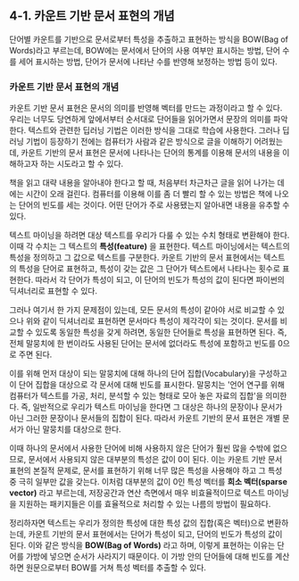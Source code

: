 ## 4-1. 카운트 기반 문서 표현의 개념

단어별 카운트를 기반으로 문서로부터 특성을 추출하고 표현하는 방식을 BOW(Bag of Words)라고 부르는데, BOW에는 문서에서 단어의 사용 여부만 표시하는 방법, 단어 수를 세어 표시하는 방법, 단어가 문서에 나타난 수를 반영해 보정하는 방법 등이 있다.

### 카운트 기반 문서 표현의 개념
카운트 기반 문서 표현은 문서의 의미를 반영해 벡터를 만드는 과정이라고 할 수 있다. 우리는 너무도 당연하게 앞에서부터 순서대로 단어들을 읽어가면서 문장의 의미를 파악한다. 텍스트와 관련한 딥러닝 기법은 이러한 방식을 그대로 학습에 사용한다. 그러나 딥러닝 기법이 등장하기 전에는 컴퓨터가 사람과 같은 방식으로 글을 이해하기 어려웠는데, 카운트 기반의 문서 표현은 문서에 나타나는 단어의 통계를 이용해 문서의 내용을 이해하고자 하는 시도라고 할 수 있다.

책을 읽고 대략 내용을 알아내야 한다고 할 때, 처음부터 차근차근 글을 읽어 나가는 데에는 시간이 오래 걸린다. 컴퓨터를 이용해 이를 좀 더 빨리 할 수 있는 방법은 책에 나오는 단어의 빈도를 세는 것이다. 어떤 단어가 주로 사용됐는지 알아내면 내용을 유추할 수 있다. 

텍스트 마이닝을 하려면 대상 텍스트를 우리가 다룰 수 있는 수치 형태로 변환해야 한다. 이때 각 수치는 그 텍스트의 **특성(feature)** 을 표현한다. 텍스트 마이닝에서는 텍스트의 특성을 정의하고 그 값으로 텍스트를 구분한다. 카운트 기반의 문서 표현에서는 텍스트의 특성을 단어로 표현하고, 특성이 갖는 값은 그 단어가 텍스트에서 나타나는 횟수로 표현한다. 따라서 각 단어가 특성이 되고, 이 단어의 빈도가 특성의 값이 된다면 파이썬의 딕셔너리로 표현할 수 있다.

그러나 여기서 한 가지 문제점이 있는데, 모든 문서의 특성이 같아야 서로 비교할 수 있으나 위와 같이 딕셔너리로 표현하면 문서마다 특성이 제각각이 되는 것이다. 문서를 비교할 수 있도록 동일한 특성을 갖게 하려면, 동일한 단어들로 특성을 표현하면 된다. 즉, 전체 말뭉치에 한 번이라도 사용된 단어는 문서에 없더라도 특성에 포함하고 빈도를 0으로 주면 된다.

이를 위해 먼저 대상이 되는 말뭉치에 대해 하나의 단어 집합(Vocabulary)을 구성하고 이 단어 집합을 대상으로 각 문서에 대해 빈도를 표시한다. 말뭉치는 '언어 연구를 위해 컴퓨터가 텍스트를 가공, 처리, 분석할 수 있는 형태로 모아 놓은 자료의 집합'을 의미한다. 즉, 일반적으로 우리가 텍스트 마이닝을 한다면 그 대상은 하나의 문장이나 문서가 아닌 그러한 문장이나 문서들의 집합이 된다. 따라서 카운트 기반의 문서 표현은 개별 문서가 아닌 말뭉치를 대상으로 한다.

이때 하나의 문서에서 사용한 단어에 비해 사용하지 않은 단어가 훨씬 많을 수밖에 없으므로, 문서에서 사용되지 않은 대부분의 특성은 값이 0이 된다. 이는 카운트 기반 문서 표현의 본질적 문제로, 문서를 표현하기 위해 너무 많은 특성을 사용해야 하고 그 특성 중 극히 일부만 값을 갖는다. 이처럼 대부분의 값이 0인 특성 벡터를 **희소 벡터(sparse vector)** 라고 부르는데, 저장공간과 연산 측면에서 매우 비효율적이므로 텍스트 마이닝을 지원하는 패키지들은 이를 효율적으로 처리할 수 있는 나름의 방법이 필요하다.

정리하자면 텍스트는 우리가 정의한 특성에 대한 특성 값의 집합(혹은 벡터)으로 변환하는데, 카운트 기반의 문서 표현에서는 단어가 특성이 되고, 단어의 빈도가 특성의 값이 된다. 이와 같은 방식을 **BOW(Bag of Words)** 라고 하며, 이렇게 표현하는 이유는 단어를 가방에 넣으면 순서가 사라지기 때문이다. 이 가방 안의 단어들에 대해 빈도를 계산하면 원문으로부터 BOW를 거쳐 특성 벡터를 추출할 수 있다.